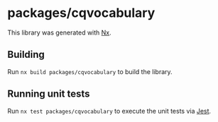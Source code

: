 # packages/cqvocabulary

This library was generated with [Nx](https://nx.dev).

## Building

Run `nx build packages/cqvocabulary` to build the library.

## Running unit tests

Run `nx test packages/cqvocabulary` to execute the unit tests via [Jest](https://jestjs.io).

